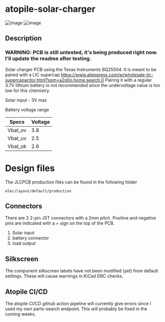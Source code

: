 # atopile-solar-charger

![image](https://github.com/tvijverb/atopile-solar-charger/assets/26585400/c012c578-b7d6-4473-bec6-05b007b8e48f)
![image](https://github.com/tvijverb/atopile-solar-charger/assets/26585400/5868a2e4-84fa-4d07-8078-723e040717c4)


## Description
### WARNING: PCB is still untested, it's being produced right now. I'll update the readme after testing.
Solar charger PCB using the Texas Instruments BQ25504. It is meant to be paired with a LIC supercap https://www.aliexpress.com/w/wholesale-lic-supercapacitor.html?spm=a2g0o.home.search.0
Pairing it with a regular 3.7V lithium battery is not recommended since the undervoltage value is too low for this chemistry.

Solar input - 3V max

Battery voltage range

| Specs | Voltage |
| --- | --- |
| Vbat_ov | 3.8 |
| Vbat_uv | 2.5 |
| Vbat_ok | 2.6 |

# Design files
The JLCPCB production files can be found in the following folder
```
elec/layout/default/production
```

## Connectors
There are 3 2-pin JST connectors with a 2mm pitch. Positive and negative pins are indicated with a + sign on the top of the PCB.
1. Solar input
2. battery connector
3. load output

## Silkscreen
The component silkscreen labels have not been modified (yet) from default settings. These will cause warnings in KiCad DRC checks.

## Atopile CI/CD
The atopile CI/CD github action pipeline will currently give errors since I used my own parts-search endpoint. This will probably be fixed in the coming weeks.
